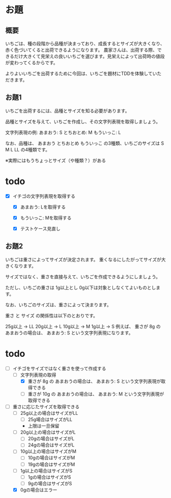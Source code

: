 # お題
## 概要
いちごは、種の段階から品種が決まっており、成長するとサイズが大きくなり、赤く色づいてくると出荷できるようになります。
農家さんは、出荷する際、できるだけ大きくて見栄えの良いいちごを選びます。見栄えによって出荷時の値段が変わってくるからです。

よりよいいちごを出荷するために今回は、いちごを題材にTDDを体験していただきます。

## お題1

いちごを出荷するには、品種とサイズを知る必要があります。

品種とサイズを与えて、いちごを作成し、その文字列表現を取得しましょう。

文字列表現の例: あまおう: S とちおとめ: M もういっこ: L

なお、品種は、 あまおう とちおとめ もういっこ の3種類、いちごのサイズは S M L LL の4種類です。

※実際にはもうちょっとサイズ（や種類？）がある

# todo
- [x] イチゴの文字列表現を取得する
  - [x] あまおう: Lを取得する
  - [x] もういっこ: Mを取得する
  - [x] テストケース見直し


## お題2

いちごは重さによってサイズが決定されます。
重くなるにしたがってサイズが大きくなります。

サイズではなく、重さを直接与えて、いちごを作成できるようにしましょう。

ただし、いちごの重さは 1g以上とし 0g以下は対象としなくてよいものとします。

なお、いちごのサイズは、重さによって決まります。

重さ と サイズ の関係性は以下のとおりです。

25g以上 → LL
20g以上 → L
10g以上 → M
1g以上 → S
例えば、 重さが 8g の あまおうの場合は、 あまおう: S という文字列表現になります。

# todo
- [ ] イチゴをサイズではなく重さを使って作成する
  - [ ] 文字列表現の取得
    - [x] 重さが 8g の あまおうの場合は、 あまおう: S という文字列表現が取得できる
    - [ ] 重さが 10g の あまおうの場合は、 あまおう: M という文字列表現が取得できる
- [ ] 重さに応じたサイズを取得できる
  - [ ] 25g以上の場合はサイズがLL
      - [ ] 25g場合はサイズがLL
      - 上限は一旦保留
  - [ ] 20g以上の場合はサイズがL
      - [ ] 20gの場合はサイズがL
      - [ ] 24gの場合はサイズがL 
  - [ ] 10g以上の場合はサイズがM
      - [ ] 10gの場合はサイズがM
      - [ ] 19gの場合はサイズがM
  - [ ] 1g以上の場合はサイズがS
      - [ ] 1gの場合はサイズがS
      - [ ] 9gの場合はサイズがS
  - [x] 0gの場合はエラー